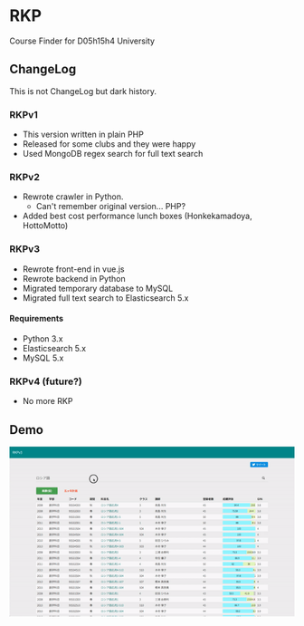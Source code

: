 # RKP
Course Finder for D05h15h4 University

## ChangeLog
This is not ChangeLog but dark history.

### RKPv1
 - This version written in plain PHP
 - Released for some clubs and they were happy
 - Used MongoDB regex search for full text search

### RKPv2
 - Rewrote crawler in Python.
   - Can't remember original version... PHP?
 - Added best cost performance lunch boxes (Honkekamadoya, HottoMotto)

### RKPv3
 - Rewrote front-end in vue.js
 - Rewrote backend in Python
 - Migrated temporary database to MySQL
 - Migrated full text search to Elasticsearch 5.x

#### Requirements
 - Python 3.x
 - Elasticsearch 5.x
 - MySQL 5.x

### RKPv4 (future?)
 - No more RKP

## Demo
![RKPv3 Demo](demo.gif)
